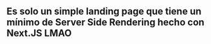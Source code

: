 

## Es solo un simple landing page que tiene un mínimo de Server Side Rendering hecho con Next.JS LMAO
